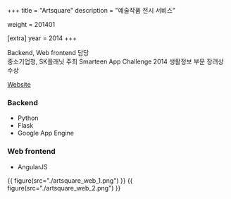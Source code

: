 +++
title = "Artsquare"
description = "예술작품 전시 서비스"

weight = 201401

[extra]
year = 2014
+++

Backend, Web frontend 담당  
중소기업청, SK플래닛 주최 Smarteen App Challenge 2014 생활정보 부문 장려상 수상

[Website](https://noble-particle-729.appspot.com)

### Backend

- Python
- Flask
- Google App Engine

### Web frontend

- AngularJS

{{ figure(src="./artsquare_web_1.png") }}
{{ figure(src="./artsquare_web_2.png") }}
